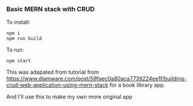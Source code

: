 ### Basic MERN stack with CRUD

To install:

`npm i`
<br>
`npm run build`

To run:

`npm start`

This was adapated from tutorial from https://www.djamware.com/post/59faec0a80aca7739224ee1f/building-crud-web-application-using-mern-stack for a book library app.

And I'll use this to make my own more original app
